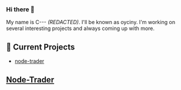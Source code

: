 ### Hi there 👋

<!--
**oyciny/oyciny** is a ✨ _special_ ✨ repository because its `README.md` (this file) appears on your GitHub profile.

Here are some ideas to get you started:

- 🔭 I’m currently working on ...
- 🌱 I’m currently learning ...
- 👯 I’m looking to collaborate on ...
- 🤔 I’m looking for help with ...
- 💬 Ask me about ...
- 📫 How to reach me: ...
- 😄 Pronouns: ...
- ⚡ Fun fact: ...
-->

My name is C--- *(REDACTED)*. I'll be known as oyciny. I'm working on several interesting projects and always coming up with more.  

## 🔭 Current Projects
* [node-trader](##Node-Trader)

## [Node-Trader](https://github.com/oyciny/node-trader)
